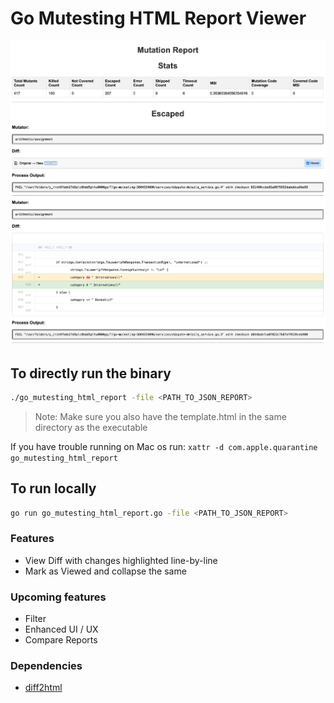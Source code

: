 # Go Mutesting HTML Report Viewer

![screenshot](./assets/img/screenshot.png)

## To directly run the binary
```zsh
./go_mutesting_html_report -file <PATH_TO_JSON_REPORT>
```
> Note: Make sure you also have the template.html in the same directory as the executable

If you have trouble running on Mac os run: `xattr -d com.apple.quarantine go_mutesting_html_report`

## To run locally
```zsh
go run go_mutesting_html_report.go -file <PATH_TO_JSON_REPORT>
```

### Features
- View Diff with changes highlighted line-by-line
- Mark as Viewed and collapse the same

### Upcoming features
 - Filter
 - Enhanced UI / UX
 - Compare Reports

### Dependencies
- [diff2html](https://diff2html.xyz)